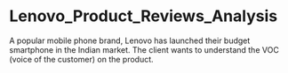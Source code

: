 # Lenovo_Product_Reviews_Analysis
A popular mobile phone brand, Lenovo has launched their budget smartphone in the Indian market. The client wants to understand the VOC (voice of the customer) on the product. 
